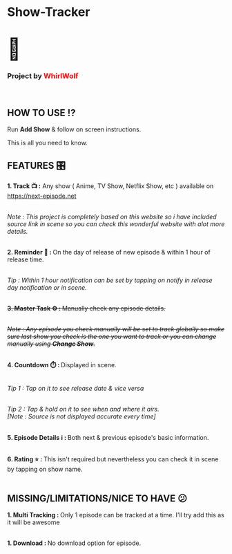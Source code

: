 # Show-Tracker

<h1><big><big><big>🦊</big></big></big></h1><h3>Project by <b><font color="red">WhirlWolf</font></b></h3><br>

<h2>HOW TO USE ⁉️</h2>

Run <b>Add Show</b> & follow on screen instructions.

This is all you need to know.

<h2>FEATURES 🎛️</h2>

<b>1. Track 📺 :</b> Any show ( Anime, TV Show, Netflix Show, etc ) available on https://next-episode.net<br><br>

<i>Note : This project is completely based on this website so i have included source link in scene so you can check this wonderful website with alot more details.</i><br><br>

<b>2. Reminder 🔔 : </b>On the day of release of new episode & within 1 hour of release time.<br><br>

<i>Tip : Within 1 hour notification can be set by tapping on notify in release day notification or in scene.</i><br><br>

<s><b>3. Master Task ⚙️ : </b>Manually check any episode details.<br><br>

<i>Note : Any episode you check manually will be set to track globally so make sure last show you check is the one you want to track or you can change manually using <b>Change Show</b>.</i><br><br></s>

<b>4. Countdown ⏱️ : </b>Displayed in scene.<br><br>

<i>Tip 1 : Tap on it to see release date & vice versa</i><br><br>

<i>Tip 2 : Tap & hold on it to see when and where it airs.<br>[Note : Source is not displayed accurate every time]</i><br><br>

<b>5. Episode Details ℹ️ : </b>Both next & previous episode's basic information.<br><br>

<b>6. Rating ⭐ : </b>This isn't required but nevertheless you can check it in scene by tapping on show name.<br><br>

<h2>MISSING/LIMITATIONS/NICE TO HAVE 😕</h2>

<b>1. Multi Tracking : </b>Only 1 episode can be tracked at a time. I'll try add this as it will be awesome<br><br>

<b>1. Download : </b>No download option for episode.<br><br>
